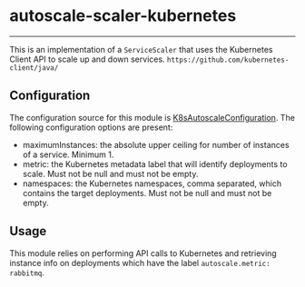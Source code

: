 # autoscale-scaler-kubernetes

---

 This is an implementation of a `ServiceScaler` that uses the Kubernetes Client API 
 to scale up and down services.
 `https://github.com/kubernetes-client/java/`

## Configuration

 The configuration source for this module is [K8sAutoscaleConfiguration](../autoscale-kubernetes-container/src/main/config/cfg~caf~autoscaler~K8sAutoscaleConfiguration.js).
 The following configuration options are present:

 - maximumInstances: the absolute upper ceiling for number of instances of a
 service. Minimum 1.
 - metric: the Kubernetes metadata label that will identify deployments
 to scale.  Must not be null and must not be empty.
 - namespaces: the Kubernetes namespaces, comma separated, which contains the target deployments.
 Must not be null and must not be empty.

## Usage

 This module relies on performing API calls to Kubernetes and retrieving instance info on deployments 
 which have the label `autoscale.metric: rabbitmq`.
